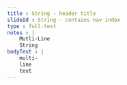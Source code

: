 ```yaml
---
title : String - header title
slideId : String - contains nav index
type : full-text
notes : |
    Mutli-Line 
    String
bodyText : |
    multi-
    line
    text
---
```



